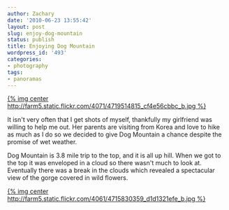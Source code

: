 ```yaml
---
author: Zachary
date: '2010-06-23 13:55:42'
layout: post
slug: enjoy-dog-mountain
status: publish
title: Enjoying Dog Mountain
wordpress_id: '493'
categories:
- photography
tags:
- panoramas
---
```


[{% img center http://farm5.static.flickr.com/4071/4719514815_cf4e56cbbc_b.jpg %}](http://www.flickr.com/photos/zacharyz/4719514815/)

It isn't very often that I get shots of myself, thankfully my girlfriend was
willing to help me out. Her parents are visiting from Korea and love to hike
as much as I do so we decided to give Dog Mountain a chance despite the
promise of wet weather.

  
Dog Mountain is 3.8 mile trip to the top, and it is all up hill. When we got
to the top it was enveloped in a cloud so there wasn't much to look at.
Eventually there was a break in the clouds which revealed a spectacular view
of the gorge covered in wild flowers.

[{% img center http://farm5.static.flickr.com/4061/4715830359_d1d1321efe_b.jpg %}](http://www.flickr.com/photos/zacharyz/4715830359/)


